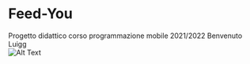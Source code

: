 # Feed-You
Progetto didattico corso programmazione mobile 2021/2022
Benvenuto Luigg
<br/> ![Alt Text](https://gifer.com/en/9KOF)
